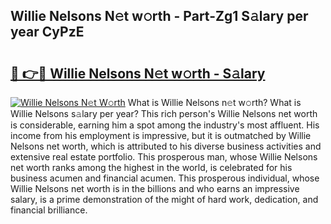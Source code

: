 ## Willie Nelsons N𝚎t w𝚘rth - Part-Zg1 S𝚊lary per year CyPzE

# <h2><a href="http://gc47m4.nevu.top/?p=Willie+Nelsons">🔗 👉🔴 Willie Nelsons N𝚎t w𝚘rth - S𝚊lary</a></h2>

[![Willie Nelsons N𝚎t W𝚘rth](https://i.imgur.com/Oavwk0R.jpeg)](http://gc47m4.nevu.top/?p=Willie+Nelsons)
What is Willie Nelsons n𝚎t w𝚘rth? What is Willie Nelsons s𝚊lary per year?
This rich person's Willie Nelsons net worth is considerable, earning him a spot among the industry's most affluent. His income from his employment is impressive, but it is outmatched by Willie Nelsons net worth, which is attributed to his diverse business activities and extensive real estate portfolio. This prosperous man, whose Willie Nelsons net worth ranks among the highest in the world, is celebrated for his business acumen and financial acumen. This prosperous individual, whose Willie Nelsons net worth is in the billions and who earns an impressive salary, is a prime demonstration of the might of hard work, dedication, and financial brilliance.
